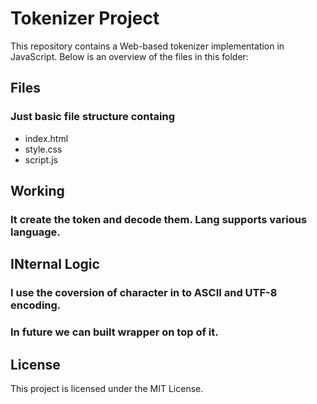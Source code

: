 # Tokenizer Project

This repository contains a Web-based tokenizer implementation in JavaScript. Below is an overview of the files in this folder:

## Files

### Just basic file structure containg 
- index.html
- style.css
- script.js


## Working 

### It create the token and decode them. Lang supports various language.

## INternal Logic 

### I use the coversion of character in to ASCII and UTF-8 encoding.
### In future we can built wrapper on top of it.


## License
This project is licensed under the MIT License.
